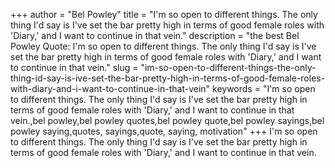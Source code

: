 +++
author = "Bel Powley"
title = "I'm so open to different things. The only thing I'd say is I've set the bar pretty high in terms of good female roles with 'Diary,' and I want to continue in that vein."
description = "the best Bel Powley Quote: I'm so open to different things. The only thing I'd say is I've set the bar pretty high in terms of good female roles with 'Diary,' and I want to continue in that vein."
slug = "im-so-open-to-different-things-the-only-thing-id-say-is-ive-set-the-bar-pretty-high-in-terms-of-good-female-roles-with-diary-and-i-want-to-continue-in-that-vein"
keywords = "I'm so open to different things. The only thing I'd say is I've set the bar pretty high in terms of good female roles with 'Diary,' and I want to continue in that vein.,bel powley,bel powley quotes,bel powley quote,bel powley sayings,bel powley saying,quotes, sayings,quote, saying, motivation"
+++
I'm so open to different things. The only thing I'd say is I've set the bar pretty high in terms of good female roles with 'Diary,' and I want to continue in that vein.
